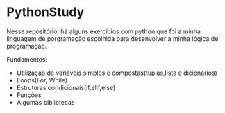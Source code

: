 # PythonStudy
Nesse repositório, há alguns exercícios com python que foi a minha linguagem de porgramação escolhida para desenvolver a minha lógica de programação.

Fundamentos:
- Utilizaçao de variáveis simples e compostas(tuplas,lista e dicionários)
- Loops(For, While)
- Estruturas condicionais(if,elif,else)
- Funções
- Algumas bibliotecas 

